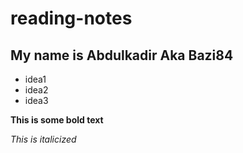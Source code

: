 # reading-notes
## My name is Abdulkadir Aka Bazi84
- idea1
- idea2
- idea3

**This is some bold text**

*This is italicized*
